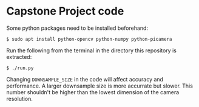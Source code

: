 # Capstone Project code

Some python packages need to be installed beforehand:

```
$ sudo apt install python-opencv python-numpy python-picamera
```

Run the following from the terminal in the directory this repository is extracted:

```
$ ./run.py
```

Changing `DOWNSAMPLE_SIZE` in the code will affect accuracy and performance. A larger downsample size is more accurrate but slower. This number shouldn't be higher than the lowest dimension of the camera resolution.
